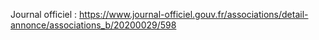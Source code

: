 Journal officiel : https://www.journal-officiel.gouv.fr/associations/detail-annonce/associations_b/20200029/598

